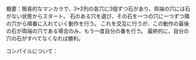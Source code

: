 概要：簡易的なマンカラで、3*2列の各穴に3個ずつ石があり、両端の穴には石がない状態からスタート。
石のある穴を選び、その石を一つの穴に一つずつ隣の穴から順番に入れていく動作を行う。
これを交互に行うが、この動作の最後の石が両端の穴である場合のみ、もう一度自分の番を行う。
最終的に、自分の穴の石がすべてなくなれば勝利。

コンパイルについて：
